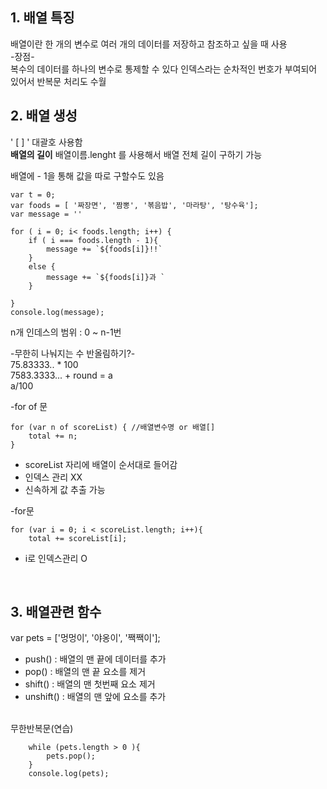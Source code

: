 ## 1. 배열 특징
배열이란 한 개의 변수로 여러 개의 데이터를 저장하고 참조하고 싶을 때 사용  
-장점-   
복수의 데이터를 하나의 변수로 통제할 수 있다
인덱스라는 순차적인 번호가 부여되어 있어서 반복문 처리도 수월
<br>

## 2. 배열 생성
' [ ] ' 대괄호 사용함  
**배열의 길이**
배열이름.lenght 를 사용해서 배열 전체 길이 구하기 가능  

배열에  - 1을 통해 값을 따로 구할수도 있음

    var t = 0;
    var foods = [ '짜장면', '짬뽕', '볶음밥', '마라탕', '탕수육'];
    var message = ''

    for ( i = 0; i< foods.length; i++) {
        if ( i === foods.length - 1){
            message += `${foods[i]}!!`
        }
        else {
            message += `${foods[i]}과 `
        }
        
    }
    console.log(message);

n개 인데스의 범위 : 0 ~ n-1번

-무한히 나눠지는 수 반올림하기?-   
75.83333..      * 100  
7583.3333...    + round = a  
a/100  


-for of 문

    for (var n of scoreList) { //배열변수명 or 배열[]
        total += n;
    }

- scoreList 자리에 배열이 순서대로 들어감
- 인덱스 관리 XX
- 신속하게 값 추출 가능

-for문

    for (var i = 0; i < scoreList.length; i++){
        total += scoreList[i];

- i로 인덱스관리 O

<br>

## 3. 배열관련 함수

var pets = ['멍멍이', '야옹이', '짹짹이'];

- push() : 배열의 맨 끝에 데이터를 추가  
- pop() : 배열의 맨 끝 요소를 제거
- shift() : 배열의 맨 첫번째 요소 제거  
- unshift() : 배열의 맨 앞에 요소를 추가  
<br>
무한반복문(연습)

        while (pets.length > 0 ){
            pets.pop();
        }
        console.log(pets);

